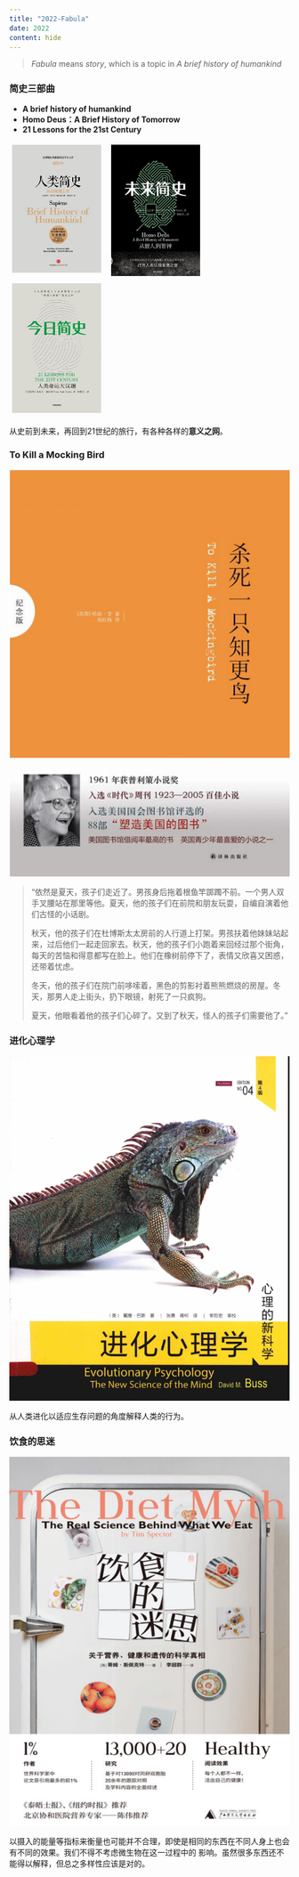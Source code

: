 ```yaml
---
title: "2022-Fabula"
date: 2022
content: hide
---
```


> *Fabula* means *story*, which is a topic in *A brief history of humankind*


### 简史三部曲

- **A brief history of humankind**
- **Homo Deus：A Brief History of Tomorrow**
- **21 Lessons for the 21st Century**

<style>
    .column {
        float: left;
        width: 33.33%;
        padding: 5px;
    }

    .row::after {
        content: "";
        clear: both;
        display: table;
    }
</style>

<div class="row">
    <div class="column"> 
        <img src="2022-01-13-23-48-57.png" style="width: 95%"> 
    </div>
    <div class="column">
        <img src="2022-01-13-23-49-08.png" style="width: 95%"> 
    </div>
    <div class="column">
        <img src="2022-01-13-23-49-15.png" style="width: 95%"> 
    </div>
</div>

从史前到未来，再回到21世纪的旅行，有各种各样的**意义之网**。


### To Kill a Mocking Bird

![](2022-03-15-09-12-55.png#center-small)

>   “依然是夏天，孩子们走近了。男孩身后拖着根鱼竿踯躅不前。一个男人双手叉腰站在那里等他。夏天，他的孩子们在前院和朋友玩耍，自编自演着他们古怪的小话剧。
> 
>   秋天，他的孩子们在杜博斯太太房前的人行道上打架。男孩扶着他妹妹站起来，过后他们一起走回家去。秋天，他的孩子们小跑着来回经过那个街角，每天的苦恼和得意都写在脸上。他们在橡树前停下了，表情又欣喜又困惑，还带着忧虑。
>
>   冬天，他的孩子们在院门前哆嗦着，黑色的剪影衬着熊熊燃烧的房屋。冬天，那男人走上街头，扔下眼镜，射死了一只疯狗。
> 
>   夏天，他眼看着他的孩子们心碎了。又到了秋天，怪人的孩子们需要他了。”


### 进化心理学

![](2022-06-10-11-43-52.png#center-small)


从人类进化以适应生存问题的角度解释人类的行为。

### 饮食的思迷

![](2022-06-10-11-46-44.png#center-small)

以摄入的能量等指标来衡量也可能并不合理，即使是相同的东西在不同人身上也会有不同的效果。我们不得不考虑微生物在这一过程中的
影响。虽然很多东西还不能得以解释，但总之多样性应该是对的。